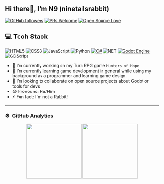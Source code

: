 ## Hi there👋, I'm N9 (ninetailsrabbit)

[![GitHub followers](https://img.shields.io/github/followers/ninetailsrabbit?label=Follow&style=social)](https://github.com/ninetailsrabbit?tab=followers)
[![PRs Welcome](https://img.shields.io/badge/PRs-welcome-brightgreen.svg?style=flat&logo=github)](https://github.com/ninetailsrabbit) 
[![Open Source Love](https://badges.frapsoft.com/os/v2/open-source.svg?v=103)](https://github.com/ninetailsrabbit)

## 💻 Tech Stack
<!-- Badges from https://github.com/Ileriayo/markdown-badges -->
![HTML5](https://img.shields.io/badge/html5-%23E34F26.svg?style=for-the-badge&logo=html5&logoColor=white)
![CSS3](https://img.shields.io/badge/css3-%231572B6.svg?style=for-the-badge&logo=css3&logoColor=white)
![JavaScript](https://img.shields.io/badge/javascript-%23323330.svg?style=for-the-badge&logo=javascript&logoColor=%23F7DF1E)
![Python](https://img.shields.io/badge/python-3670A0?style=for-the-badge&logo=python&logoColor=ffdd54)
[![C#](https://img.shields.io/badge/c%23-%23239120.svg?style=for-the-badge&logo=c-sharp&logoColor=white&logoSize=auto)](https://docs.godotengine.org/en/stable/tutorials/scripting/c_sharp/index.html)
![NET](https://img.shields.io/badge/%23-c?style=for-the-badge&logo=dotnet&logoSize=auto&color=%23512BD4)
[![Godot Engine](https://img.shields.io/badge/GODOT-%23FFFFFF.svg?style=for-the-badge&logo=godot-engine)](https://godotengine.org)
[![GDScript](https://img.shields.io/badge/GDScript-5e5086?style=for-the-badge)](https://docs.godotengine.org/es/4.x/tutorials/scripting/gdscript/gdscript_basics.html)

- 🔭 I’m currently working on my Turn RPG game `Hunters of Hope`
- 🌱 I’m currently learning game development in general while using my background as a programmer and learning game design.
- 👯 I’m looking to collaborate on open source projects about Godot or tools for devs
- 😄 Pronouns: He/Him
- ⚡ Fun fact: I'm not a Rabbit!

- - -
### ⚙️ &nbsp;GitHub Analytics

<p align="center">
<a href="https://github.com/ninetailsrabbit">
  <img height="180em" src="https://github-readme-stats.vercel.app/api?username=ninetailsrabbit&show_icons=true&theme=moltack&include_all_commits=true&count_private=true"/>
  <img height="180em" src="https://github-readme-stats.vercel.app/api/top-langs/?username=ninetailsrabbit&layout=compact&langs_count=8&theme=moltack"/>
</a>
</p>

